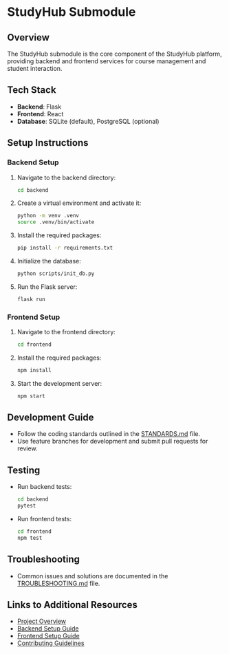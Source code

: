 # StudyHub Submodule

## Overview

The StudyHub submodule is the core component of the StudyHub platform, providing backend and frontend services for course management and student interaction.

## Tech Stack

- **Backend**: Flask
- **Frontend**: React
- **Database**: SQLite (default), PostgreSQL (optional)

## Setup Instructions

### Backend Setup

1. Navigate to the backend directory:
   ```bash
   cd backend
   ```

2. Create a virtual environment and activate it:
   ```bash
   python -m venv .venv
   source .venv/bin/activate
   ```

3. Install the required packages:
   ```bash
   pip install -r requirements.txt
   ```

4. Initialize the database:
   ```bash
   python scripts/init_db.py
   ```

5. Run the Flask server:
   ```bash
   flask run
   ```

### Frontend Setup

1. Navigate to the frontend directory:
   ```bash
   cd frontend
   ```

2. Install the required packages:
   ```bash
   npm install
   ```

3. Start the development server:
   ```bash
   npm start
   ```

## Development Guide

- Follow the coding standards outlined in the [STANDARDS.md](../documentation/05_DEVELOPMENT_STATUS.md) file.
- Use feature branches for development and submit pull requests for review.

## Testing

- Run backend tests:
  ```bash
  cd backend
  pytest
  ```

- Run frontend tests:
  ```bash
  cd frontend
  npm test
  ```

## Troubleshooting

- Common issues and solutions are documented in the [TROUBLESHOOTING.md](../documentation/07_SYSTEM_INTEGRATION.md) file.

## Links to Additional Resources

- [Project Overview](../documentation/00_PROJECT_OVERVIEW.md)
- [Backend Setup Guide](../documentation/01_BACKEND_SETUP.md)
- [Frontend Setup Guide](../documentation/02_FRONTEND_SETUP.md)
- [Contributing Guidelines](../documentation/04_CONTRIBUTING.md)